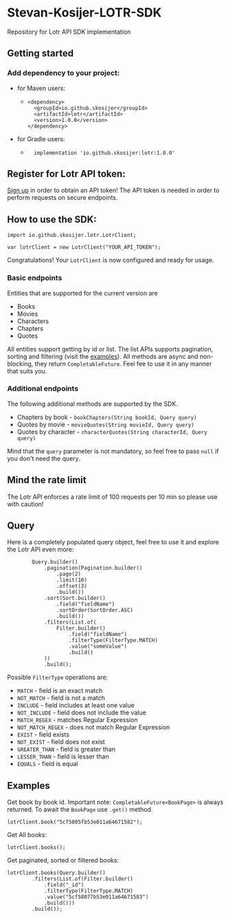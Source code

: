 # Stevan-Kosijer-LOTR-SDK

Repository for Lotr API SDK implementation

## Getting started

### Add dependency to your project:

- for Maven users:
    - ```
      <dependency>
        <groupId>io.github.skosijer</groupId>
        <artifactId>lotr</artifactId>
        <version>1.0.0</version>
      </dependency>
      ```
- for Gradle users:
    - ```
        implementation 'io.github.skosijer:lotr:1.0.0'
      ```

## Register for Lotr API token:

[Sign up](https://the-one-api.dev/sign-up) in order to obtain an API token!
The API token is needed in order to perform requests on secure endpoints.

## How to use the SDK:

```
import io.github.skosijer.lotr.LotrClient;

var lotrClient = new LotrClient("YOUR_API_TOKEN");
```

Congratulations!
Your <code>LotrClient</code> is now configured and ready for usage.

### Basic endpoints

Entities that are supported for the current version are

* Books
* Movies
* Characters
* Chapters
* Quotes

All entities support getting by id or list.
The list APIs supports pagination, sorting and filtering (visit the [examples](#examples)).
All methods are async and non-blocking, they return <code>CompletableFuture</code>.
Feel fee to use it in any manner that suits you.

### Additional endpoints

The following additional methods are supported by the SDK.

* Chapters by book - `bookChapters(String bookId, Query query)`
* Quotes by movie - `movieQuotes(String movieId, Query query)`
* Quotes by character - `characterQuotes(String characterId, Query query)`

Mind that the `query` parameter is not mandatory, so feel free to pass `null` if you don't need the
query.

## Mind the rate limit

The Lotr API enforces a rate limit of 100 requests per 10 min so please use with caution!

## Query

Here is a completely populated query object, feel free to use it and explore the Lotr API even more:

```
        Query.builder()
            .pagination(Pagination.builder()
                .page(2)
                .limit(10)
                .offset(3)
                .build())
            .sort(Sort.builder()
                .field("fieldName")
                .sortOrder(SortOrder.ASC)
                .build())
            .filters(List.of(
                Filter.builder()
                    .field("fieldName")
                    .filterType(FilterType.MATCH)
                    .value("someValue")
                    .build()
            ))
            .build();
```

Possible `FilterType` operations are:

* `MATCH` - field is an exact match
* `NOT_MATCH` - field is not a match
* `INCLUDE` - field includes at least one value
* `NOT_INCLUDE` - field does not include the value
* `MATCH_REGEX` - matches Regular Expression
* `NOT_MATCH_REGEX` - does not match Regular Expression
* `EXIST` - field exists
* `NOT_EXIST` - field does not exist
* `GREATER_THAN` - field is greater than
* `LESSER_THAN` - field is lesser than
* `EQUALS` - field is equal

## Examples

Get book by book id.
Important note: `CompletableFuture<BookPage>` is always returned.
To await the `BookPage` use `.get()` method.

```
lotrClient.book("5cf5805fb53e011a64671582");
```

Get All books:

```
lotrClient.books();
```

Get paginated, sorted or filtered books:

```
lotrClient.books(Query.builder()
        .filters(List.of(Filter.builder()
            .field("_id")
            .filterType(FilterType.MATCH)
            .value("5cf58077b53e011a64671583")
            .build()))
        .build());
```